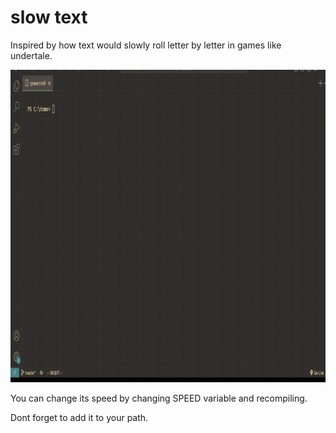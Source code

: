 # slow text

Inspired by how text would slowly roll letter by letter in games like undertale.

<img src="hello.gif"  width="800" height="500">

You can change its speed by changing SPEED variable and recompiling.

Dont forget to add it to your path.